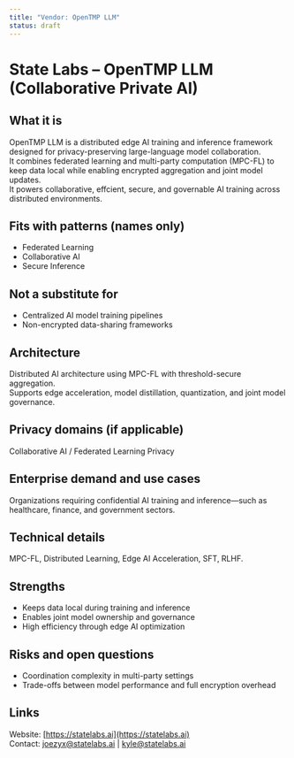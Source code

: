 ```yaml
---
title: "Vendor: OpenTMP LLM"
status: draft
---
```


# State Labs – OpenTMP LLM (Collaborative Private AI)

## What it is
OpenTMP LLM is a distributed edge AI training and inference framework designed for privacy-preserving large-language model collaboration.  
It combines federated learning and multi-party computation (MPC-FL) to keep data local while enabling encrypted aggregation and joint model updates.  
It powers collaborative, effcient, secure, and governable AI training across distributed environments.

## Fits with patterns (names only)
- Federated Learning  
- Collaborative AI  
- Secure Inference  

## Not a substitute for
- Centralized AI model training pipelines  
- Non-encrypted data-sharing frameworks  

## Architecture
Distributed AI architecture using MPC-FL with threshold-secure aggregation.  
Supports edge acceleration, model distillation, quantization, and joint model governance.  

## Privacy domains (if applicable)
Collaborative AI / Federated Learning Privacy  

## Enterprise demand and use cases
Organizations requiring confidential AI training and inference—such as healthcare, finance, and government sectors.  

## Technical details
MPC-FL, Distributed Learning, Edge AI Acceleration, SFT, RLHF.  

## Strengths
- Keeps data local during training and inference  
- Enables joint model ownership and governance  
- High efficiency through edge AI optimization  

## Risks and open questions
- Coordination complexity in multi-party settings  
- Trade-offs between model performance and full encryption overhead  

## Links
Website: [https://statelabs.ai](https://statelabs.ai)  
Contact: [joezyx@statelabs.ai](mailto:joezyx@statelabs.ai) | [kyle@statelabs.ai](mailto:kyle@statelabs.ai)
